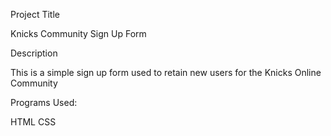 Project Title 

Knicks Community Sign Up Form 

Description 

This is a simple sign up form used to retain new users for the Knicks Online Community

Programs Used: 

HTML 
CSS
